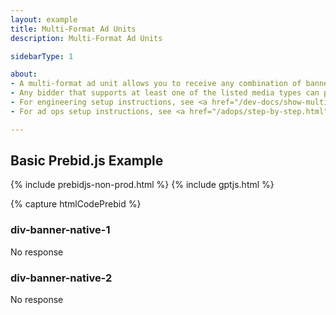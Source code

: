 ```yaml
---
layout: example
title: Multi-Format Ad Units
description: Multi-Format Ad Units

sidebarType: 1

about:
- A multi-format ad unit allows you to receive any combination of banner, video, or native demand
- Any bidder that supports at least one of the listed media types can participate in the auction for that ad unit
- For engineering setup instructions, see <a href="/dev-docs/show-multi-format-ads.html">Show Multi-Format Ads</a>
- For ad ops setup instructions, see <a href="/adops/step-by-step.html">Google Ad Manager with Prebid Step by Step</a>

---
```


## Basic Prebid.js Example

{% include prebidjs-non-prod.html %}
{% include gptjs.html %}

{% capture htmlCodePrebid %}<h3>div-banner-native-1</h3>
<div id='div-banner-native-1'>
<p>No response</p>
<script type='text/javascript'>
    googletag.cmd.push(function() {
        googletag.display('div-banner-native');
    });

</script>
</div>

<h3>div-banner-native-2</h3>
<div id='div-banner-native-2'>
    <p>No response</p>
    <script type='text/javascript'>
        googletag.cmd.push(function() {
            googletag.display('div-banner-outstream');
        });

    </script>
</div>
{% endcapture %}

{% capture jsCode %}var PREBID_TIMEOUT = 1000;
var FAILSAFE_TIMEOUT = 3000;

var googletag = googletag || {};
googletag.cmd = googletag.cmd || [];

var pbjs = pbjs || {};
pbjs.que = pbjs.que || [];

function initAdserver() {
    if (pbjs.initAdserverSet) return;

    googletag.cmd.push(function() {
        pbjs.que.push(function() {
            pbjs.setTargetingForGPTAsync();
            googletag.pubads().refresh();
        });
    });

    pbjs.initAdserverSet = true;
}

pbjs.que.push(function() {
    var adUnits = [{
            code: 'div-banner-native-1',
            mediaTypes: {
                banner: {
                    sizes: [
                        [300, 250]
                    ]
                },
                native: {
                    type: 'image'
                },
            },
            bids: [{
                bidder: 'appnexus',
                params: {
                    placementId: 13232392,
                }
            }]
        },
        {
            code: 'div-banner-native-2',
            mediaTypes: {
                banner: {
                    sizes: [
                        [300, 250]
                    ]
                },
                native: {
                    title: {
                        required: true
                    },
                    image: {
                        required: true
                    },
                    sponsoredBy: {
                        required: true
                    }
                }
            },
            bids: [{
                bidder: 'appnexus',
                params: {
                    placementId: 13232392,
                }
            }]
        }
    ];

    pbjs.setConfig({
        debug: true,
        cache: {
            url: false
        },
    });

    pbjs.addAdUnits(adUnits);
    pbjs.requestBids({
            timeout: PREBID_TIMEOUT,
        bidsBackHandler: function(bidResponses) {
            initAdserver();
        }
    });
});

// in case PBJS doesn't load
setTimeout(initAdserver, FAILSAFE_TIMEOUT);

googletag.cmd.push(function() {
    googletag
        .defineSlot(
            '/19968336/prebid_multiformat_test', [
                [300, 250],
                [360, 360]
            ],
            'div-banner-native-1'
        )
        .addService(googletag.pubads());

    googletag
        .defineSlot(
            '/19968336/prebid_multiformat_test', [
                [300, 250],
                [360, 360]
            ],
            'div-banner-native-2'
        )
        .addService(googletag.pubads());

    googletag.pubads().disableInitialLoad();
    googletag.pubads().enableSingleRequest();
    googletag.enableServices();
});
{% endcapture %}

{% include code/web-example.html id="basic-prebid-example" html=htmlCodePrebid js=jsCode %}
